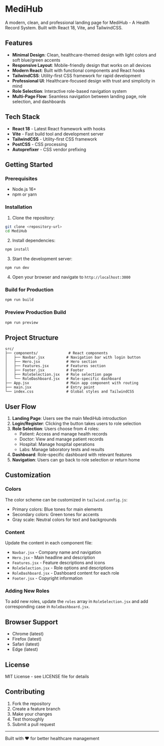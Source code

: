 # MediHub

A modern, clean, and professional landing page for MediHub - A Health Record System. Built with React 18, Vite, and TailwindCSS.

## Features

- **Minimal Design**: Clean, healthcare-themed design with light colors and soft blue/green accents
- **Responsive Layout**: Mobile-friendly design that works on all devices
- **Modern React**: Built with functional components and React hooks
- **TailwindCSS**: Utility-first CSS framework for rapid development
- **Professional UI**: Healthcare-focused design with trust and simplicity in mind
- **Role Selection**: Interactive role-based navigation system
- **Multi-Page Flow**: Seamless navigation between landing page, role selection, and dashboards

## Tech Stack

- **React 18** - Latest React framework with hooks
- **Vite** - Fast build tool and development server
- **TailwindCSS** - Utility-first CSS framework
- **PostCSS** - CSS processing
- **Autoprefixer** - CSS vendor prefixing

## Getting Started

### Prerequisites

- Node.js 16+ 
- npm or yarn

### Installation

1. Clone the repository:
```bash
git clone <repository-url>
cd MediHub
```

2. Install dependencies:
```bash
npm install
```

3. Start the development server:
```bash
npm run dev
```

4. Open your browser and navigate to `http://localhost:3000`

### Build for Production

```bash
npm run build
```

### Preview Production Build

```bash
npm run preview
```

## Project Structure

```
src/
├── components/              # React components
│   ├── Navbar.jsx          # Navigation bar with login button
│   ├── Hero.jsx            # Hero section
│   ├── Features.jsx        # Features section
│   ├── Footer.jsx          # Footer
│   ├── RoleSelection.jsx   # Role selection page
│   └── RoleDashboard.jsx   # Role-specific dashboard
├── App.jsx                 # Main app component with routing
├── main.jsx                # Entry point
└── index.css               # Global styles and TailwindCSS
```

## User Flow

1. **Landing Page**: Users see the main MediHub introduction
2. **Login/Register**: Clicking the button takes users to role selection
3. **Role Selection**: Users choose from 4 roles:
   - Patient: Access and manage health records
   - Doctor: View and manage patient records
   - Hospital: Manage hospital operations
   - Labs: Manage laboratory tests and results
4. **Dashboard**: Role-specific dashboard with relevant features
5. **Navigation**: Users can go back to role selection or return home

## Customization

### Colors
The color scheme can be customized in `tailwind.config.js`:
- Primary colors: Blue tones for main elements
- Secondary colors: Green tones for accents
- Gray scale: Neutral colors for text and backgrounds

### Content
Update the content in each component file:
- `Navbar.jsx` - Company name and navigation
- `Hero.jsx` - Main headline and description
- `Features.jsx` - Feature descriptions and icons
- `RoleSelection.jsx` - Role options and descriptions
- `RoleDashboard.jsx` - Dashboard content for each role
- `Footer.jsx` - Copyright information

### Adding New Roles
To add new roles, update the `roles` array in `RoleSelection.jsx` and add corresponding case in `RoleDashboard.jsx`.

## Browser Support

- Chrome (latest)
- Firefox (latest)
- Safari (latest)
- Edge (latest)

## License

MIT License - see LICENSE file for details

## Contributing

1. Fork the repository
2. Create a feature branch
3. Make your changes
4. Test thoroughly
5. Submit a pull request

---

Built with ❤️ for better healthcare management
